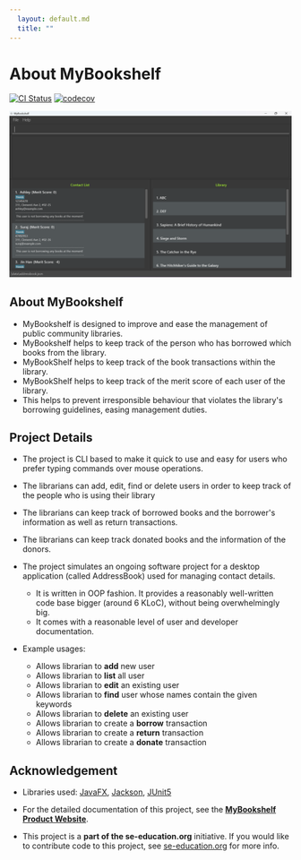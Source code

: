 ```yaml
---
  layout: default.md
  title: ""
---
```


# About MyBookshelf

[![CI Status](https://github.com/AY2324S2-CS2103T-F11-2/tp/actions/workflows/gradle.yml/badge.svg)](https://github.com/AY2324S2-CS2103T-F11-2/tp/actions/workflows/gradle.yml)
[![codecov](https://codecov.io/gh/AY2324S2-CS2103T-F11-2/tp/branch/master/graph/badge.svg)](https://app.codecov.io/gh/AY2324S2-CS2103T-F11-2/tp)

![Ui](images/Ui.png)

## About MyBookshelf
* MyBookshelf is designed to improve and ease the management of public community libraries.
* MyBookshelf helps to keep track of the person who has borrowed which books from the library.
* MyBookShelf helps to keep track of the book transactions within the library.
* MyBookShelf helps to keep track of the merit score of each user of the library.
* This helps to prevent irresponsible behaviour that violates the library's borrowing guidelines, easing management duties.
  <br>

## Project Details
* The project is CLI based to make it quick to use and  easy for users who prefer typing commands over mouse operations.
* The librarians can add, edit, find or delete users in order to keep track of the people who is using their library
* The librarians can keep track of borrowed books and the borrower's information as well as return transactions.
* The librarians can keep track donated books and the information of the donors.
* The project simulates an ongoing software project for a desktop application (called AddressBook) used for managing contact details.
  * It is written in OOP fashion. It provides a reasonably well-written code base bigger (around 6 KLoC), without being overwhelmingly big.
  * It comes with a reasonable level of user and developer documentation.

* Example usages:
  * Allows librarian to **add** new user
  * Allows librarian to **list** all user
  * Allows librarian to **edit** an existing user
  * Allows librarian to **find** user whose names contain the given keywords
  * Allows librarian to **delete** an existing user
  * Allows librarian to create a **borrow** transaction
  * Allows librarian to create a **return** transaction
  * Allows librarian to create a **donate** transaction

## Acknowledgement
* Libraries used: [JavaFX](https://openjfx.io/), [Jackson](https://github.com/FasterXML/jackson), [JUnit5](https://github.com/junit-team/junit5)

* For the detailed documentation of this project, see the **[MyBookshelf Product Website](https://ay2324s2-cs2103t-f11-2.github.io/tp/)**.

* This project is a **part of the se-education.org** initiative. If you would like to contribute code to this project, see [se-education.org](https://se-education.org#https://se-education.org/#contributing) for more info.

